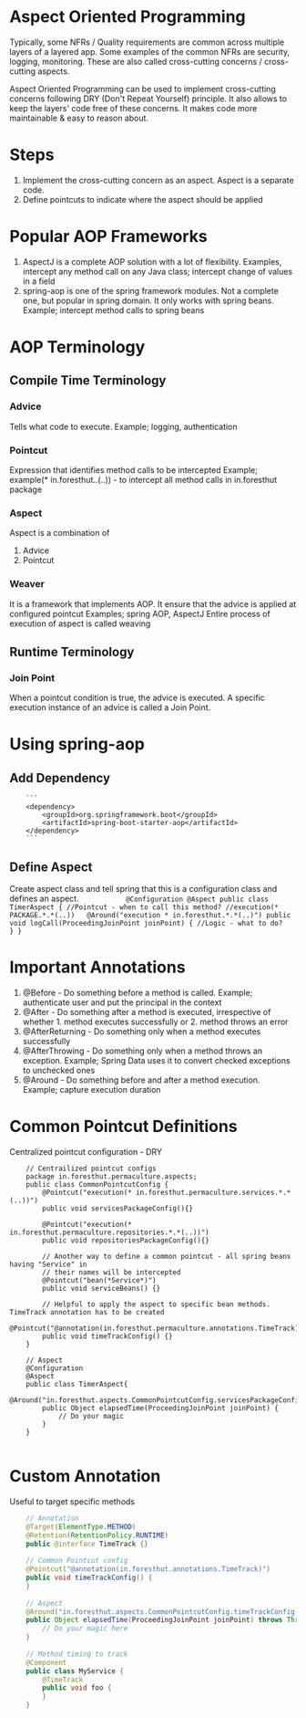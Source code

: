 # Aspect Oriented Programming
Typically, some NFRs / Quality requirements are common across multiple layers of a layered app. Some examples of the common NFRs are security, logging, monitoring. These are also called cross-cutting concerns / cross-cutting aspects.

Aspect Oriented Programming can be used to implement cross-cutting concerns following DRY (Don't Repeat Yourself) principle. It also allows to keep the layers' code free of these concerns. It makes code more maintainable & easy to reason about.

# Steps
1. Implement the cross-cutting concern as an aspect. Aspect is a separate code.
2. Define pointcuts to indicate where the aspect should be applied

# Popular AOP Frameworks
1. AspectJ is a complete AOP solution with a lot of flexibility. Examples, intercept any method call on any Java class; intercept change of values in a field 
2. spring-aop is one of the spring framework modules. Not a complete one, but popular in spring domain. It only works with spring beans. Example; intercept method calls to spring beans

# AOP Terminology
## Compile Time Terminology
### Advice
Tells what code to execute. 
Example; logging, authentication
### Pointcut
Expression that identifies method calls to be intercepted
Example; example(* in.foresthut.*.*(..)) - to intercept all method calls in in.foresthut package
### Aspect
Aspect is a combination of
1. Advice
2. Pointcut
### Weaver
It is a framework that implements AOP. It ensure that the advice is applied at configured pointcut
Examples; spring AOP, AspectJ
Entire process of execution of aspect is called weaving

## Runtime Terminology
### Join Point
When a pointcut condition is true, the advice is executed. A specific execution instance of an advice is called a Join Point.


# Using spring-aop
## Add Dependency
		```
		<dependency>
			<groupId>org.springframework.boot</groupId>
			<artifactId>spring-boot-starter-aop</artifactId>
		</dependency>
		```
## Define Aspect
Create aspect class and tell spring that this is a configuration class and defines an aspect.
        ```           
            @Configuration
            @Aspect
            public class TimerAspect {
                //Pointcut - when to call this method?
                //execution(* PACKAGE.*.*(..))  
                @Around("execution * in.foresthut.*.*(..)")
                public void logCall(ProceedingJoinPoint joinPoint) {
                    //Logic - what to do?                    
                }
            }
        ```

# Important Annotations
1. @Before - Do something before a method is called. Example; authenticate user and put the principal in the context
2. @After - Do something after a method is executed, irrespective of whether 1. method executes successfully or 2. method throws an error
3. @AfterReturning - Do something only when a method executes successfully
4. @AfterThrowing - Do something only when a method throws an exception. Example; Spring Data uses it to convert checked exceptions to unchecked ones
5. @Around - Do something before and after a method execution. Example; capture execution duration

# Common Pointcut Definitions
Centralized pointcut configuration - DRY
```
    // Centrailized pointcut configs
    package in.foresthut.permaculture.aspects;
    public class CommonPointcutConfig {
        @Pointcut("execution(* in.foresthut.permaculture.services.*.*(..))")
        public void servicesPackageConfig(){}
        
        @Pointcut("execution(* in.foresthut.permaculture.repositories.*.*(..))")
        public void repositoriesPackageConfig(){}
        
        // Another way to define a common pointcut - all spring beans having "Service" in 
        // their names will be intercepted
        @Pointcut("bean(*Service*)")
        public void serviceBeans() {}
        
        // Helpful to apply the aspect to specific bean methods. TimeTrack annotation has to be created
        @Pointcut("@annotation(in.foresthut.permaculture.annotations.TimeTrack)")
	    public void timeTrackConfig() {}
    }
    
    // Aspect
    @Configuration
    @Aspect
    public class TimerAspect{
        @Around("in.foresthut.aspects.CommonPointcutConfig.servicesPackageConfig()")
        public Object elapsedTime(ProceedingJoinPoint joinPoint) {
            // Do your magic
        }
    }
    
```
# Custom Annotation
Useful to target specific methods

```java
    // Annotation
    @Target(ElementType.METHOD)
    @Retention(RetentionPolicy.RUNTIME)
    public @interface TimeTrack {}
    
    // Common Pointcut config
    @Pointcut("@annotation(in.foresthut.annotations.TimeTrack)")
	public void timeTrackConfig() {
	}
	
	// Aspect
	@Around("in.foresthut.aspects.CommonPointcutConfig.timeTrackConfig()")
	public Object elapsedTime(ProceedingJoinPoint joinPoint) throws Throwable {
	    // Do your magic here
	}
	
	// Method timing to track
	@Component
	public class MyService {
	    @TimeTrack
	    public void foo {
	    }
	}
    
```
